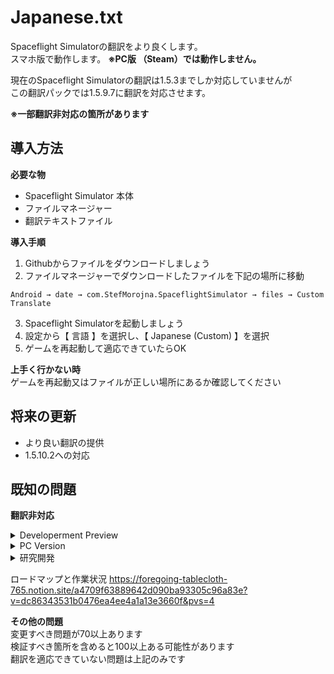 # Japanese.txt
Spaceflight Simulatorの翻訳をより良くします。  
スマホ版で動作します。 **※PC版 （Steam）では動作しません。**

現在のSpaceflight Simulatorの翻訳は1.5.3までしか対応していませんが  
この翻訳パックでは1.5.9.7に翻訳を対応させます。 

**※一部翻訳非対応の箇所があります**

**導入方法**
---

**必要な物**
+ Spaceflight Simulator 本体
+ ファイルマネージャー
+ 翻訳テキストファイル

**導入手順**

1. Githubからファイルをダウンロードしましょう
2. ファイルマネージャーでダウンロードしたファイルを下記の場所に移動
``` 
Android → date → com.StefMorojna.SpaceflightSimulator → files → Custom Translate
```
3. Spaceflight Simulatorを起動しましょう
4. 設定から【 言語 】を選択し、【 Japanese (Custom) 】を選択
5. ゲームを再起動して適応できていたらOK

**上手く行かない時**  
ゲームを再起動又はファイルが正しい場所にあるか確認してください  

**将来の更新**
---
- より良い翻訳の提供
- 1.5.10.2への対応

**既知の問題**
---

**翻訳非対応**
<details>
<summary>Developerment Preview</summary>
初期画面のボタンとその内容の翻訳が適応できない問題です。<br>
理由：翻訳を適応するための記述が存在しない
</details>

<details>
<summary>PC Version</summary>
初期画面のボタンと下部の説明を翻訳できない問題です。<br>
理由：翻訳を適応するための記述が存在しない
</details>

<details>
<summary>研究開発</summary>
研究開発の内容が翻訳できない問題です。<br>
理由：翻訳を適応するための記述が存在しない
</details>

ロードマップと作業状況
https://foregoing-tablecloth-765.notion.site/a4709f63889642d090ba93305c96a83e?v=dc86343531b0476ea4ee4a1a13e3660f&pvs=4

**その他の問題**  
変更すべき問題が70以上あります  
検証すべき箇所を含めると100以上ある可能性があります  
翻訳を適応できていない問題は上記のみです  
